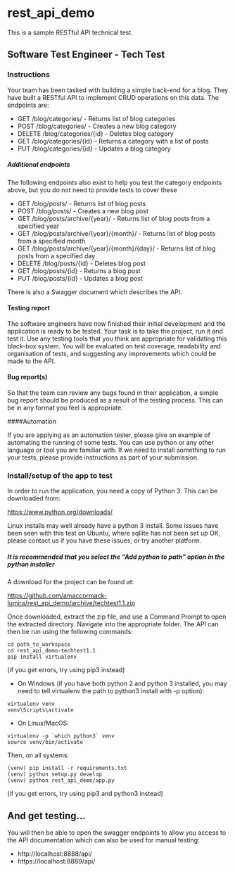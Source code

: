 rest_api_demo
=============

This is a sample RESTful API technical test.

## Software Test Engineer - Tech Test

### Instructions

Your team has been tasked with building a simple back-end for a blog. They have built a RESTful API to implement CRUD operations on this data. The endpoints are:

* GET /blog/categories/ - Returns list of blog categories
* POST /blog/categories/ - Creates a new blog category
* DELETE /blog/categories/{id} - Deletes blog category
* GET /blog/categories/{id} - Returns a category with a list of posts
* PUT /blog/categories/{id} - Updates a blog category

##### Additional endpoints
The following endpoints also exist to help you test the category endpoints above, but you do not need to provide tests to cover these

* GET /blog/posts/ - Returns list of blog posts
* POST /blog/posts/ - Creates a new blog post
* GET /blog/posts/archive/{year}/ - Returns list of blog posts from a specified year
* GET /blog/posts/archive/{year}/{month}/ - Returns list of blog posts from a specified month
* GET /blog/posts/archive/{year}/{month}/{day}/ - Returns list of blog posts from a specified day
* DELETE /blog/posts/{id} - Deletes blog post
* GET /blog/posts/{id} - Returns a blog post
* PUT /blog/posts/{id} - Updates a blog post

There is also a Swagger document which describes the API.

#### Testing report
The software engineers have now finished their initial development and the application is ready to be tested. Your task is to take the project, run it and test it. Use any testing tools that you think are appropriate for validating this black-box system. You will be evaluated on test coverage, readability and organisation of tests, and suggesting any improvements which could be made to the API.

#### Bug report(s)

So that the team can review any bugs found in their application, a simple bug report should be produced as a result of the testing process. This can be in any format you feel is appropriate.

####Automation

If you are applying as an automation tester, please give an example of automating the running of some tests. You can use python or any other language or tool you are familiar with. If we need to install something to run your tests, please provide instructions as part of your submission.

### Install/setup of the app to test
In order to run the application, you need a copy of Python 3. This can be downloaded from:

https://www.python.org/downloads/

Linux installs may well already have a python 3 install. Some issues have been seen with this test on Ubuntu, where sqllite has not been set up OK, please contact us if you have these issues, or try another platform.

##### It is recommended that you select the "Add python to path" option in the python installer

A download for the project can be found at:

https://github.com/amaccormack-lumira/rest_api_demo/archive/techtest1.1.zip

Once downloaded, extract the zip file, and use a Command Prompt to open the extracted directory. Navigate into the appropriate folder. The API can then be run using the following commands:

```
cd path_to_workspace
cd rest_api_demo-techtest1.1
pip install virtualenv
```
(if you get errors, try using pip3 instead)

* On Windows (if you have both python 2 and python 3 installed, you may need to tell virtualenv the path to python3 install with -p option):
```
virtualenv venv
venv\Scripts\activate
```

* On Linux/MacOS: 
```
virtualenv -p `which python3` venv
source venv/bin/activate
```
Then, on all systems:
```
(venv) pip install -r requirements.txt
(venv) python setup.py develop
(venv) python rest_api_demo/app.py
```
(if you get errors, try using pip3 and python3 instead)

## And get testing...

You will then be able to open the swagger endpoints  to allow you access to the API documentation which can also be used for manual testing:

* http://localhost:8888/api/
* https://localhost:8889/api/

